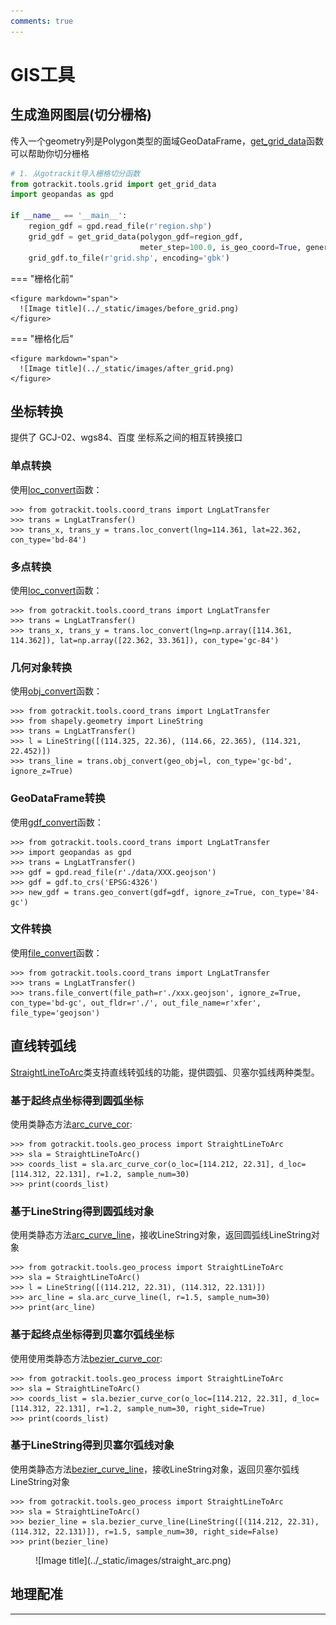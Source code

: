 ```yaml
---
comments: true
---
```


# GIS工具

[get_grid_data]: ../Func&API/grid.md#get_grid_data

[StraightLineToArc]: ../Func&API/StraightLineToArc.md#init
[arc_curve_line]: ../Func&API/StraightLineToArc.md#arc_curve_line
[arc_curve_cor]: ../Func&API/StraightLineToArc.md#arc_curve_cor
[bezier_curve_line]: ../Func&API/StraightLineToArc.md#bezier_curve_line
[bezier_curve_cor]: ../Func&API/StraightLineToArc.md#bezier_curve_cor

[LngLatTransfer]: ../Func&API/LngLatTransfer.md#init
[loc_convert]: ../Func&API/LngLatTransfer.md#loc_convert
[obj_convert]: ../Func&API/LngLatTransfer.md#obj_convert
[gdf_convert]: ../Func&API/LngLatTransfer.md#gdf_convert
[file_convert]: ../Func&API/LngLatTransfer.md#file_convert

## 生成渔网图层(切分栅格)

传入一个geometry列是Polygon类型的面域GeoDataFrame，[get_grid_data]函数可以帮助你切分栅格

```python
# 1. 从gotrackit导入栅格切分函数
from gotrackit.tools.grid import get_grid_data
import geopandas as gpd

if __name__ == '__main__':
    region_gdf = gpd.read_file(r'region.shp')
    grid_gdf = get_grid_data(polygon_gdf=region_gdf, 
                             meter_step=100.0, is_geo_coord=True, generate_index=True)
    grid_gdf.to_file(r'grid.shp', encoding='gbk')
```

=== "栅格化前"

    <figure markdown="span">
      ![Image title](../_static/images/before_grid.png)
    </figure>

=== "栅格化后"

    <figure markdown="span">
      ![Image title](../_static/images/after_grid.png)
    </figure>


## 坐标转换

提供了 GCJ-02、wgs84、百度 坐标系之间的相互转换接口

### 单点转换
使用[loc_convert]函数：

```shell
>>> from gotrackit.tools.coord_trans import LngLatTransfer
>>> trans = LngLatTransfer()
>>> trans_x, trans_y = trans.loc_convert(lng=114.361, lat=22.362, con_type='bd-84')
```

### 多点转换
使用[loc_convert]函数：

```shell
>>> from gotrackit.tools.coord_trans import LngLatTransfer
>>> trans = LngLatTransfer()
>>> trans_x, trans_y = trans.loc_convert(lng=np.array([114.361, 114.362]), lat=np.array([22.362, 33.361]), con_type='gc-84')
```

### 几何对象转换
使用[obj_convert]函数：

```shell
>>> from gotrackit.tools.coord_trans import LngLatTransfer
>>> from shapely.geometry import LineString
>>> trans = LngLatTransfer()
>>> l = LineString([(114.325, 22.36), (114.66, 22.365), (114.321, 22.452)])
>>> trans_line = trans.obj_convert(geo_obj=l, con_type='gc-bd', ignore_z=True)
```

### GeoDataFrame转换
使用[gdf_convert]函数：

```shell
>>> from gotrackit.tools.coord_trans import LngLatTransfer
>>> import geopandas as gpd
>>> trans = LngLatTransfer()
>>> gdf = gpd.read_file(r'./data/XXX.geojson')
>>> gdf = gdf.to_crs('EPSG:4326')
>>> new_gdf = trans.geo_convert(gdf=gdf, ignore_z=True, con_type='84-gc')
```
### 文件转换
使用[file_convert]函数：

```shell
>>> from gotrackit.tools.coord_trans import LngLatTransfer
>>> trans = LngLatTransfer()
>>> trans.file_convert(file_path=r'./xxx.geojson', ignore_z=True, con_type='bd-gc', out_fldr=r'./', out_file_name=r'xfer', file_type='geojson')
```

## 直线转弧线
[StraightLineToArc]类支持直线转弧线的功能，提供圆弧、贝塞尔弧线两种类型。

### 基于起终点坐标得到圆弧坐标
使用类静态方法[arc_curve_cor]:

```shell
>>> from gotrackit.tools.geo_process import StraightLineToArc
>>> sla = StraightLineToArc()
>>> coords_list = sla.arc_curve_cor(o_loc=[114.212, 22.31], d_loc=[114.312, 22.131], r=1.2, sample_num=30)
>>> print(coords_list)
```


### 基于LineString得到圆弧线对象
使用类静态方法[arc_curve_line]，接收LineString对象，返回圆弧线LineString对象

```shell
>>> from gotrackit.tools.geo_process import StraightLineToArc
>>> sla = StraightLineToArc()
>>> l = LineString([(114.212, 22.31), (114.312, 22.131)])
>>> arc_line = sla.arc_curve_line(l, r=1.5, sample_num=30)
>>> print(arc_line)
```


### 基于起终点坐标得到贝塞尔弧线坐标
使用使用类静态方法[bezier_curve_cor]:
```shell
>>> from gotrackit.tools.geo_process import StraightLineToArc
>>> sla = StraightLineToArc()
>>> coords_list = sla.bezier_curve_cor(o_loc=[114.212, 22.31], d_loc=[114.312, 22.131], r=1.2, sample_num=30, right_side=True)
>>> print(coords_list)
```


### 基于LineString得到贝塞尔弧线对象

使用类静态方法[bezier_curve_line]，接收LineString对象，返回贝塞尔弧线LineString对象
```shell
>>> from gotrackit.tools.geo_process import StraightLineToArc
>>> sla = StraightLineToArc()
>>> bezier_line = sla.bezier_curve_line(LineString([(114.212, 22.31), (114.312, 22.131)]), r=1.5, sample_num=30, right_side=False)
>>> print(bezier_line)
```

<figure markdown="span">
  ![Image title](../_static/images/straight_arc.png)
</figure>


## 地理配准
----------------------------


